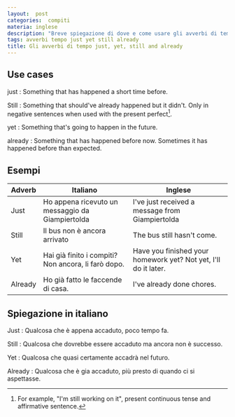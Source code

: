 ```yaml
---
layout:  post
categories:  compiti
materia: inglese
description: "Breve spiegazione di dove e come usare gli avverbi di tempo yet, just, still e already in inglese."
tags: avverbi tempo just yet still already
title: Gli avverbi di tempo just, yet, still and already
---
```


## Use cases

just
: Something that has happened a short time before.

Still
: Something that should've already happened but it didn't. Only in negative sentences when used with the present perfect[^1].

yet
: Something that's going to happen in the future.

already
: Something that has happened before now. Sometimes it has happened before than expected.


## Esempi

Adverb | Italiano | Inglese |
|---|---|---|
Just|Ho appena ricevuto un messaggio da Giampiertolda |I've just received a message from Giampiertolda
Still|Il bus non è ancora arrivato | The bus still hasn't  come.
Yet|Hai già finito i compiti? Non ancora, li farò dopo. | Have you finished your homework yet? Not yet, I'll do it later.
Already|Ho già fatto le faccende di casa. |I've already done chores.

## Spiegazione in italiano

Just
: Qualcosa che è appena accaduto, poco tempo fa.

Still
: Qualcosa che dovrebbe essere accaduto ma ancora non è successo.

Yet
: Qualcosa che quasi certamente accadrà nel futuro.

Already
: Qualcosa che è gia accaduto, più presto di quando ci si aspettasse.

[^1]: For example, "I'm still working on it", present continuous tense and affirmative sentence.
